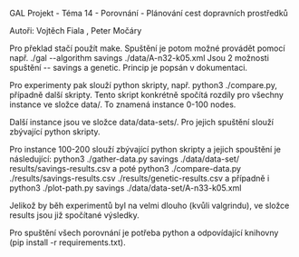 GAL Projekt - Téma 14 - Porovnání - Plánování cest dopravních prostředků

Autoři: Vojtěch Fiala <xfiala61>, Peter Močáry <xmocar00>

Pro překlad stačí použít make.
Spuštění je potom možné provádět pomocí např. ./gal --algorithm savings ./data/A-n32-k05.xml
Jsou 2 možnosti spuštění -- savings a genetic.
Princip je popsán v dokumentaci.

Pro experimenty pak slouží python skripty, např. python3 ./compare.py, případně další skripty. Tento skript konkrétně spočítá rozdíly pro všechny instance ve složce data/.
To znamená instance 0-100 nodes.

Další instance jsou ve složce data/data-sets/. Pro jejich spuštění slouží zbývající python skripty.

Pro instance 100-200 slouží zbývající python skripty a jejich spouštění je následující:
python3 ./gather-data.py savings ./data/data-set/ results/savings-results.csv a poté
python3 ./compare-data.py ./results/savings-results.csv ./results/genetic-results.csv a případně i 
python3 ./plot-path.py savings ./data/data-set/A-n33-k05.xml

Jelikož by běh experimentů byl na velmi dlouho (kvůli valgrindu), ve složce results jsou již spočítané výsledky.

Pro spuštění všech porovnání je potřeba python a odpovídající knihovny (pip install -r requirements.txt).
